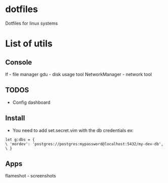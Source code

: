 # dotfiles

Dotfiles for linux systems

# List of utils

## Console

lf - file manager
gdu - disk usage tool
NetworkManager - network tool


## TODOS

- Config dashboard


## Install

- You need to add set.secret.vim with the db credentials
ex: 
```
let g:dbs = {
\ 'mordev': 'postgres://postgres:mypassword@localhost:5432/my-dev-db',
\ }
```
## Apps

flameshot - screenshots
